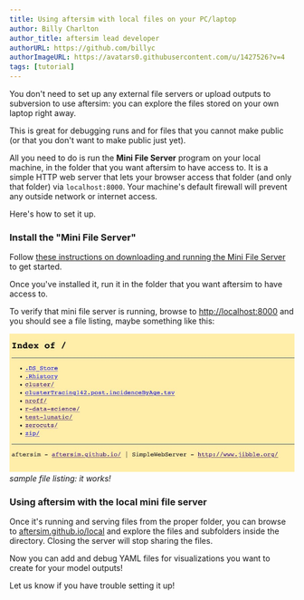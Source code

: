 ```yaml
---
title: Using aftersim with local files on your PC/laptop
author: Billy Charlton
author_title: aftersim lead developer
authorURL: https://github.com/billyc
authorImageURL: https://avatars0.githubusercontent.com/u/1427526?v=4
tags: [tutorial]
---
```


You don't need to set up any external file servers or upload outputs to subversion to use aftersim: you can explore the files stored on your own laptop right away.

This is great for debugging runs and for files that you cannot make public (or that you don't want to make public just yet).

All you need to do is run the **Mini File Server** program on your local machine, in the folder that you want aftersim to have access to. It is a simple HTTP web server that lets your browser access that folder (and only that folder) via `localhost:8000`. Your machine's default firewall will prevent any outside network or internet access.

Here's how to set it up.

<!--truncate-->

### Install the "Mini File Server"

Follow [these instructions on downloading and running the Mini File Server](https://aftersim.github.io/docs/docs/aftersim-intro#viewing-local-folders-on-your-computer) to get started.

Once you've installed it, run it in the folder that you want aftersim to have access to.

To verify that mini file server is running, browse to <http://localhost:8000> and you should see a file listing, maybe something like this:

![file listing](assets/localhost-listing.jpg)
_sample file listing: it works!_

### Using aftersim with the local mini file server

Once it's running and serving files from the proper folder, you can browse to [aftersim.github.io/local](https://aftersim.github.io/local) and explore the files and subfolders inside the directory. Closing the server will stop sharing the files.

Now you can add and debug YAML files for visualizations you want to create for your model outputs!

Let us know if you have trouble setting it up!

